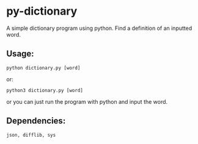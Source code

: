 # py-dictionary
A simple dictionary program using python.
Find a definition of an inputted word.

## Usage:
```
python dictionary.py [word]
```
or:
```
python3 dictionary.py [word]
```
or you can just run the program with python and input the word.

## Dependencies:
```
json, difflib, sys
```

